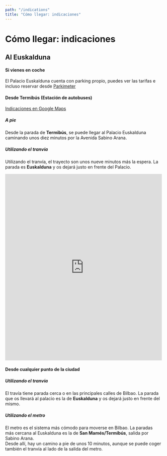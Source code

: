 ```yaml
---
path: "/indications"
title: "Cómo llegar: indicaciones"
---
```

# Cómo llegar: indicaciones


## Al Euskalduna

#### Si vienes en coche

El Palacio Euskalduna cuenta con parking propio, puedes ver las tarifas e incluso reservar desde [Parkimeter](https://parkimeter.es/parking-bilbao-bilbo/parking-palacio-euskalduna?utm_source=google&utm_medium=cpc&utm_campaign=es_bilbao&utm_term=%2Bparking%20%2Beuskalduna&gclid=EAIaIQobChMInPmjhPvy2AIVirztCh1cZQHbEAAYASAAEgLZlvD_BwE)

#### Desde Termibús (Estación de autobuses)

[Indicaciones en Google Maps](https://www.google.es/maps/dir/Termibus,+48013+Bilbao,+Vizcaya/Euskalduna+Jauregia,+Avenida+Abandoibarra,+Bilbao/@43.2634147,-2.9511644,16z/data=!3m2!4b1!5s0xd4e50247040988f:0x5d0e13056d28eaab!4m16!4m15!1m5!1m1!1s0xd4e503052656b91:0x521b8e34f20a4d03!2m2!1d-2.949485!2d43.260349!1m5!1m1!1s0xd4e502463ab4003:0xdd291c55d656c0a1!2m2!1d-2.944521!2d43.266915!2m1!5e3!3e3)

##### A pie

Desde la parada de **Termibús**, se puede llegar al Palacio Euskalduna caminando unos diez minutos por la Avenida Sabino Arana.

##### Utilizando el tranvía

Utilizando el tranvía, el trayecto son unos nueve minutos más la espera. La parada es **Euskalduna** y os dejará justo en frente del Palacio.

<iframe src="https://www.google.com/maps/embed?pb=!1m28!1m12!1m3!1d5810.855409805568!2d-2.951396872423114!3d43.263414679410594!2m3!1f0!2f0!3f0!3m2!1i1024!2i768!4f13.1!4m13!3e2!4m5!1s0xd4e503052656b91%3A0x521b8e34f20a4d03!2sTermibus%2C+48013+Bilbao%2C+Vizcaya!3m2!1d43.260349!2d-2.9494849999999997!4m5!1s0xd4e502463ab4003%3A0xdd291c55d656c0a1!2sEuskalduna+Jauregia%2C+Avenida+Abandoibarra%2C+Bilbao!3m2!1d43.266915!2d-2.944521!5e0!3m2!1ses!2ses!4v1516876097293" width="100%" height="600" frameborder="0" style="border:0" allowfullscreen=""></iframe>

#### Desde cualquier punto de la ciudad

##### Utilizando el tranvía

El travía tiene parada cerca o en las principales calles de Bilbao. La parada que os llevará al palacio es la de **Euskalduna** y os dejará justo en frente del mismo.

##### Utilizando el metro

El metro es el sistema más cómodo para moverse en Bilbao. La paradas más cercana al Euskalduna es la de **San Mamés/Termibús**, salida por Sabino Arana.  
Desde allí, hay un camino a pie de unos 10 minutos, aunque se puede coger también el tranvía al lado de la salida del metro.
